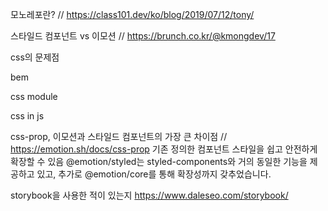 모노레포란? // https://class101.dev/ko/blog/2019/07/12/tony/

스타일드 컴포넌트 vs 이모션 // https://brunch.co.kr/@kmongdev/17

css의 문제점

bem

css module

css in js

css-prop, 이모션과 스타일드 컴포넌트의 가장 큰 차이점 // https://emotion.sh/docs/css-prop
기존 정의한 컴포넌트 스타일을 쉽고 안전하게 확장할 수 있음
@emotion/styled는 styled-components와 거의 동일한 기능을 제공하고 있고, 추가로 @emotion/core를 통해 확장성까지 갖추었습니다.


storybook을 사용한 적이 있는지 https://www.daleseo.com/storybook/

